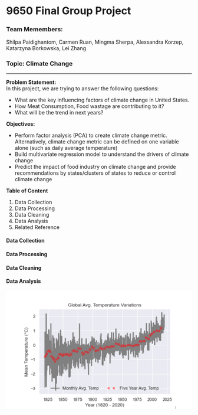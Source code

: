 
# 9650 Final Group Project

### Team Memembers: 
Shilpa Paidighantom, Carmen Ruan, Mingma Sherpa, 
Alexsandra Korzep, Katarzyna Borkowska, Lei Zhang
### Topic: Climate Change
---
**Problem Statement:**\
In this project, we are trying to answer the following questions:
* What are the key influencing factors of climate change in United States.
* How Meat Consumption, Food wastage are contributing to it?
* What will be the trend in next years?

**Objectives:**
* Perform factor analysis (PCA) to create climate change metric. Alternatively, climate change metric can be defined on one variable alone (such as daily average temperature)
* Build multivariate regression model to understand the drivers of climate change 
* Predict the impact of food industry on climate change and provide recommendations by states/clusters of states to reduce or control climate change 

**Table of Content**

1. Data Collection [](#Data-Collection)
2. Data Processing
3. Data Cleaning
4. Data Analysis
5. Related Reference

#### Data Collection

#### Data Processing

#### Data Cleaning

#### Data Analysis




![global avg](img/image1.png)
